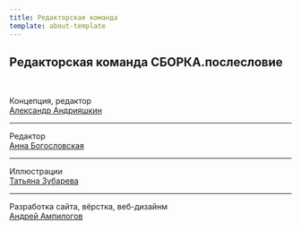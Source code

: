 ```yaml
---
title: Редакторская команда
template: about-template
---
```


## Редакторская команда СБОРКА.послесловие

</br>

Концепция, редактор  
<a href = "https://instagram.com/andriyashkin.alexandr" target="_blank" rel="noreferrer">Александр Андрияшкин</a>

___

Редактор  
<a href = "https://instagram.com/cicfest" target="_blank" rel="noreferrer">Анна Богословская</a>

___

Иллюстрации  
<a href="https://instagram.com/zubikistan" target="_blank" rel="noreferrer">Татьяна Зубарева</a>

___

Разработка сайта, вёрстка, веб-дизайнм  
<a href="https://t.me/ampil" target="_blank" rel="noreferrer">Андрей Ампилогов</a>
